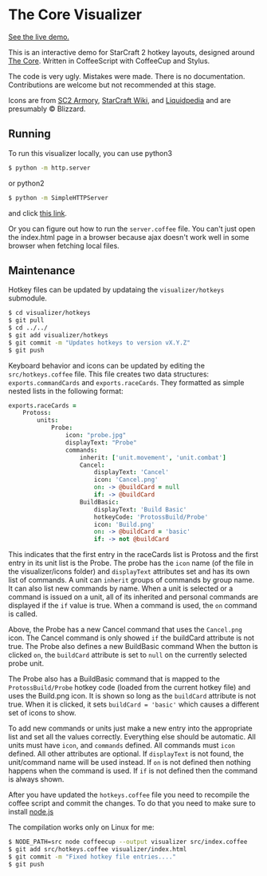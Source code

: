 # The Core Visualizer

[See the live demo.](http://jakatak.github.io/thecorevisualizer/visualizer)

This is an interactive demo for StarCraft 2 hotkey layouts, designed around [The Core](http://www.teamliquid.net/forum/viewmessage.php?topic_id=341878). Written in CoffeeScript with CoffeeCup and Stylus.

The code is very ugly. Mistakes were made. There is no documentation. Contributions are welcome but not recommended at this stage.

Icons are from [SC2 Armory](http://sc2armory.com/), [StarCraft Wiki](http://starcraft.wikia.com/wiki/StarCraft_II), and [Liquidpedia](http://wiki.teamliquid.net/starcraft2/Main_Page) and are presumably &copy; Blizzard.

## Running

To run this visualizer locally, you can use python3

```bash
$ python -m http.server
```
or python2
```bash
$ python -m SimpleHTTPServer
```
and click [this link](http://localhost:8000/visualizer).

Or you can figure out how to run the ``server.coffee`` file. You can't just open the index.html page in a browser because ajax doesn't work well in some browser when fetching local files.


## Maintenance

Hotkey files can be updated by updataing the ``visualizer/hotkeys`` submodule.

```bash
$ cd visualizer/hotkeys
$ git pull
$ cd ../../
$ git add visualizer/hotkeys
$ git commit -m "Updates hotkeys to version vX.Y.Z"
$ git push
```

Keyboard behavior and icons can be updated by editing the ``src/hotkeys.coffee`` file. This file creates two data structures: ``exports.commandCards`` and ``exports.raceCards``. They formatted as simple nested lists in the following format:

```coffee
exports.raceCards =
	Protoss:
		units:
			Probe:
				icon: "probe.jpg"
				displayText: "Probe"
				commands:
					inherit: ['unit.movement', 'unit.combat']
					Cancel:
						displayText: 'Cancel'
						icon: 'Cancel.png'
						on: -> @buildCard = null
						if: -> @buildCard
					BuildBasic:
						displayText: 'Build Basic'
						hotkeyCode: 'ProtossBuild/Probe'
						icon: 'Build.png'
						on: -> @buildCard = 'basic'
						if: -> not @buildCard
```

This indicates that the first entry in the raceCards list is Protoss and the first entry in its unit list is the Probe. The probe has the ``icon`` name (of the file in the visualizer/icons folder) and ``displayText`` attributes set and has its own list of commands. A unit can ``inherit`` groups of commands by group name. It can also list new commands by name. When a unit is selected or a command is issued on a unit, all of its inherited and personal commands are displayed if the ``if`` value is true. When a command is used, the ``on`` command is called.

Above, the Probe has a new Cancel command  that uses the ``Cancel.png`` icon. The Cancel command is only showed ``if`` the buildCard attribute is not true. The Probe also defines a new BuildBasic command  When the button is clicked ``on``, the ``buildCard`` attribute is set to ``null`` on the currently selected probe unit.

The Probe also has a BuildBasic command that is mapped to the ``ProtossBuild/Probe`` hotkey code (loaded from the current hotkey file) and uses the Build.png icon. It is shown so long as the ``buildCard`` attribute is not true. When it is clicked, it sets ``buildCard = 'basic'`` which causes a different set of icons to show.

To add new commands or units just make a new entry into the appropriate list and set all the values correctly. Everything else should be automatic. All units must have ``icon``, and ``commands`` defined. All commands must ``icon`` defined. All other attributes are optional. If ``displayText`` is not found, the unit/command name will be used instead. If ``on`` is not defined then nothing happens when the command is used. If ``if`` is not defined then the command is always shown.

After you have updated the ``hotkeys.coffee`` file you need to recompile the coffee script and commit the changes. To do that you need to make sure to install [node.js](http://nodejs.org/download/)

The compilation works only on Linux for me:

```bash
$ NODE_PATH=src node coffeecup --output visualizer src/index.coffee
$ git add src/hotkeys.coffee visualizer/index.html
$ git commit -m "Fixed hotkey file entries...."
$ git push
```

